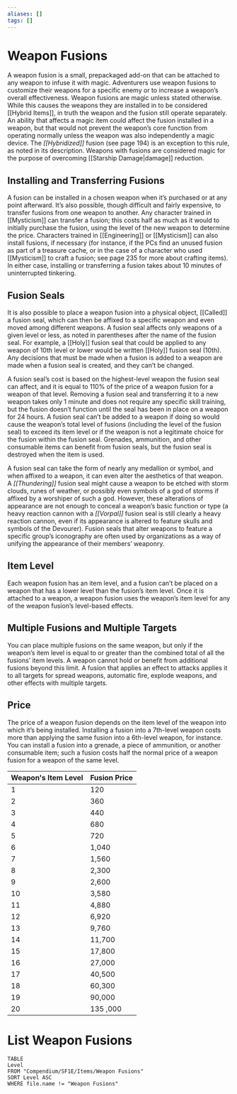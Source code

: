 ```yaml
---
aliases: []
tags: []
---
```


# Weapon Fusions

A weapon fusion is a small, prepackaged add-on that can be attached to any weapon to infuse it with magic. Adventurers use weapon fusions to customize their weapons for a specific enemy or to increase a weapon’s overall effectiveness. Weapon fusions are magic unless stated otherwise. While this causes the weapons they are installed in to be considered [[Hybrid Items]], in truth the weapon and the fusion still operate separately. An ability that affects a magic item could affect the fusion installed in a weapon, but that would not prevent the weapon’s core function from operating normally unless the weapon was also independently a magic device. The _[[Hybridized]]_ fusion (see page 194) is an exception to this rule, as noted in its description. Weapons with fusions are considered magic for the purpose of overcoming [[Starship Damage|damage]] reduction.

## Installing and Transferring Fusions

A fusion can be installed in a chosen weapon when it’s purchased or at any point afterward. It’s also possible, though difficult and fairly expensive, to transfer fusions from one weapon to another. Any character trained in [[Mysticism]] can transfer a fusion; this costs half as much as it would to initially purchase the fusion, using the level of the new weapon to determine the price. Characters trained in [[Engineering]] or [[Mysticism]] can also install fusions, if necessary (for instance, if the PCs find an unused fusion as part of a treasure cache, or in the case of a character who used [[Mysticism]] to craft a fusion; see page 235 for more about crafting items). In either case, installing or transferring a fusion takes about 10 minutes of uninterrupted tinkering.

## Fusion Seals

It is also possible to place a weapon fusion into a physical object, [[Called]] a fusion seal, which can then be affixed to a specific weapon and even moved among different weapons. A fusion seal affects only weapons of a given level or less, as noted in parentheses after the name of the fusion seal. For example, a [[Holy]] fusion seal that could be applied to any weapon of 10th level or lower would be written [[Holy]] fusion seal (10th). Any decisions that must be made when a fusion is added to a weapon are made when a fusion seal is created, and they can’t be changed.



A fusion seal’s cost is based on the highest-level weapon the fusion seal can affect, and it is equal to 110% of the price of a weapon fusion for a weapon of that level. Removing a fusion seal and transferring it to a new weapon takes only 1 minute and does not require any specific skill training, but the fusion doesn’t function until the seal has been in place on a weapon for 24 hours. A fusion seal can’t be added to a weapon if doing so would cause the weapon’s total level of fusions (including the level of the fusion seal) to exceed its item level or if the weapon is not a legitimate choice for the fusion within the fusion seal. Grenades, ammunition, and other consumable items can benefit from fusion seals, but the fusion seal is destroyed when the item is used.



A fusion seal can take the form of nearly any medallion or symbol, and when affixed to a weapon, it can even alter the aesthetics of that weapon. A _[[Thundering]]_ fusion seal might cause a weapon to be etched with storm clouds, runes of weather, or possibly even symbols of a god of storms if affixed by a worshiper of such a god. However, these alterations of appearance are not enough to conceal a weapon’s basic function or type (a heavy reaction cannon with a _[[Vorpal]]_ fusion seal is still clearly a heavy reaction cannon, even if its appearance is altered to feature skulls and symbols of the Devourer). Fusion seals that alter weapons to feature a specific group’s iconography are often used by organizations as a way of unifying the appearance of their members’ weaponry.

## Item Level

Each weapon fusion has an item level, and a fusion can’t be placed on a weapon that has a lower level than the fusion’s item level. Once it is attached to a weapon, a weapon fusion uses the weapon’s item level for any of the weapon fusion’s level-based effects.

## Multiple Fusions and Multiple Targets

You can place multiple fusions on the same weapon, but only if the weapon’s item level is equal to or greater than the combined total of all the fusions’ item levels. A weapon cannot hold or benefit from additional fusions beyond this limit. A fusion that applies an effect to attacks applies it to all targets for spread weapons, automatic fire, explode weapons, and other effects with multiple targets.

## Price

The price of a weapon fusion depends on the item level of the weapon into which it’s being installed. Installing a fusion into a 7th-level weapon costs more than applying the same fusion into a 6th-level weapon, for instance. You can install a fusion into a grenade, a piece of ammunition, or another consumable item; such a fusion costs half the normal price of a weapon fusion for a weapon of the same level.

| Weapon's Item Level | Fusion Price |
| ------------------- | ------------ |
| 1                   | 120          |
| 2                   | 360          |
| 3                   | 440          |
| 4                   | 680          |
| 5                   | 720          |
| 6                   | 1,040        |
| 7                   | 1,560        |
| 8                   | 2,300        |
| 9                   | 2,600        |
| 10                  | 3,580        |
| 11                  | 4,880        |
| 12                  | 6,920        |
| 13                  | 9,760        |
| 14                  | 11,700       |
| 15                  | 17,800       |
| 16                  | 27,000       |
| 17                  | 40,500       |
| 18                  | 60,300       |
| 19                  | 90,000       |
| 20                  | 135 ,000     |

# List Weapon Fusions

``` dataview
TABLE
Level
FROM "Compendium/SF1E/Items/Weapon Fusions"
SORT Level ASC
WHERE file.name != "Weapon Fusions"
```
